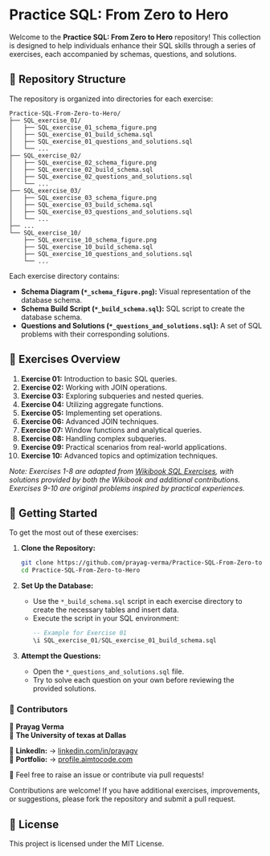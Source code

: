 # Practice SQL: From Zero to Hero

Welcome to the **Practice SQL: From Zero to Hero** repository! This collection is designed to help individuals enhance their SQL skills through a series of exercises, each accompanied by schemas, questions, and solutions.

## 📁 Repository Structure

The repository is organized into directories for each exercise:

```
Practice-SQL-From-Zero-to-Hero/
├── SQL_exercise_01/
│   ├── SQL_exercise_01_schema_figure.png
│   ├── SQL_exercise_01_build_schema.sql
│   ├── SQL_exercise_01_questions_and_solutions.sql
│   └── ...
├── SQL_exercise_02/
│   ├── SQL_exercise_02_schema_figure.png
│   ├── SQL_exercise_02_build_schema.sql
│   ├── SQL_exercise_02_questions_and_solutions.sql
│   └── ...
├── SQL_exercise_03/
│   ├── SQL_exercise_03_schema_figure.png
│   ├── SQL_exercise_03_build_schema.sql
│   ├── SQL_exercise_03_questions_and_solutions.sql
│   └── ...
├── ...
└── SQL_exercise_10/
    ├── SQL_exercise_10_schema_figure.png
    ├── SQL_exercise_10_build_schema.sql
    ├── SQL_exercise_10_questions_and_solutions.sql
    └── ...
```

Each exercise directory contains:

- **Schema Diagram (`*_schema_figure.png`):** Visual representation of the database schema.
- **Schema Build Script (`*_build_schema.sql`):** SQL script to create the database schema.
- **Questions and Solutions (`*_questions_and_solutions.sql`):** A set of SQL problems with their corresponding solutions.

## 📝 Exercises Overview

1. **Exercise 01:** Introduction to basic SQL queries.
2. **Exercise 02:** Working with JOIN operations.
3. **Exercise 03:** Exploring subqueries and nested queries.
4. **Exercise 04:** Utilizing aggregate functions.
5. **Exercise 05:** Implementing set operations.
6. **Exercise 06:** Advanced JOIN techniques.
7. **Exercise 07:** Window functions and analytical queries.
8. **Exercise 08:** Handling complex subqueries.
9. **Exercise 09:** Practical scenarios from real-world applications.
10. **Exercise 10:** Advanced topics and optimization techniques.

*Note: Exercises 1-8 are adapted from [Wikibook SQL Exercises](https://en.wikibooks.org/wiki/SQL_Exercises), with solutions provided by both the Wikibook and additional contributions. Exercises 9-10 are original problems inspired by practical experiences.*

## 🚀 Getting Started

To get the most out of these exercises:

1. **Clone the Repository:**
   ```bash
   git clone https://github.com/prayag-verma/Practice-SQL-From-Zero-to-Hero.git
   cd Practice-SQL-From-Zero-to-Hero
   ```

2. **Set Up the Database:**
   - Use the `*_build_schema.sql` script in each exercise directory to create the necessary tables and insert data.
   - Execute the script in your SQL environment:
     ```sql
     -- Example for Exercise 01
     \i SQL_exercise_01/SQL_exercise_01_build_schema.sql
     ```

3. **Attempt the Questions:**
   - Open the `*_questions_and_solutions.sql` file.
   - Try to solve each question on your own before reviewing the provided solutions.

### 🤝 **Contributors**  

👤 **Prayag Verma**  
👥 **The University of texas at Dallas**  

🔗 **LinkedIn:**  → [linkedin.com/in/prayagv](https://www.linkedin.com/in/prayagv/)  
🔗 **Portfolio:**  → [profile.aimtocode.com](https://profile.aimtocode.com/)


💬 Feel free to raise an issue or contribute via pull requests!  

Contributions are welcome! If you have additional exercises, improvements, or suggestions, please fork the repository and submit a pull request.

## 📄 License

This project is licensed under the MIT License.
